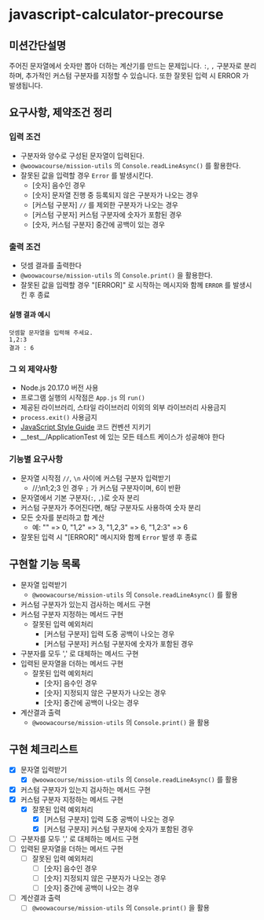 # javascript-calculator-precourse

## 미션간단설명

주어진 문자열에서 숫자만 뽑아 더하는 계산기를 만드는 문제입니다. `:`, `,` 구분자로 분리하며, 추가적인 커스텀 구분자를 지정할 수 있습니다. 또한 잘못된 입력 시 ERROR 가 발생됩니다.

## 요구사항, 제약조건 정리

### 입력 조건

- 구분자와 양수로 구성된 문자열이 입력된다.
- `@woowacourse/mission-utils` 의 `Console.readLineAsync()` 를 활용한다.
- 잘못된 값을 입력할 경우 `Error` 를 발생시킨다.
  - [숫자] 음수인 경우
  - [숫자] 문자열 진행 중 등록되지 않은 구분자가 나오는 경우
  - [커스텀 구분자] `//` 를 제외한 구분자가 나오는 경우
  - [커스텀 구분자] 커스텀 구분자에 숫자가 포함된 경우
  - [숫자, 커스텀 구분자] 중간에 공백이 있는 경우

### 출력 조건

- 덧셈 결과를 출력한다
- `@woowacourse/mission-utils` 의 `Console.print()` 을 활용한다.
- 잘못된 값을 입력할 경우 "[ERROR]" 로 시작하는 메시지와 함께 `ERROR` 를 발생시킨 후 종료

#### 실행 결과 예시

```
덧셈할 문자열을 입력해 주세요.
1,2:3
결과 : 6
```

### 그 외 제약사항

- Node.js 20.17.0 버전 사용
- 프로그램 실행의 시작점은 `App.js` 의 `run()`
- 제공된 라이브러리, 스타일 라이브러리 이외의 외부 라이브러리 사용금지
- `process.exit()` 사용금지
- [JavaScript Style Guide](https://github.com/woowacourse/woowacourse-docs/tree/main/styleguide/javascript) 코드 컨벤션 지키기
- \_\_test\_\_/ApplicationTest 에 있는 모든 테스트 케이스가 성공해야 한다

### 기능별 요구사항

- 문자열 시작점 `//`, `\n` 사이에 커스텀 구분자 입력받기
  - //;\n1;2;3 인 경우 `;` 가 커스텀 구분자이며, 6이 반환
- 문자열에서 기본 구분자(`:`, `,`)로 숫자 분리
- 커스텀 구분자가 주어진다면, 해당 구분자도 사용하여 숫자 분리
- 모든 숫자를 분리하고 합 계산
  - 예: "" => 0, "1,2" => 3, "1,2,3" => 6, "1,2:3" => 6
- 잘못된 입력 시 "\[ERROR]" 메시지와 함께 `Error` 발생 후 종료

## 구현할 기능 목록

- 문자열 입력받기
  - `@woowacourse/mission-utils` 의 `Console.readLineAsync()` 를 활용
- 커스텀 구분자가 있는지 검사하는 메서드 구현
- 커스텀 구분자 지정하는 메서드 구현
  - 잘못된 입력 예외처리
    - [커스텀 구분자] 입력 도중 공백이 나오는 경우
    - [커스텀 구분자] 커스텀 구분자에 숫자가 포함된 경우
- 구분자를 모두 ',' 로 대체하는 메서드 구현
- 입력된 문자열을 더하는 메서드 구현
  - 잘못된 입력 예외처리
    - [숫자] 음수인 경우
    - [숫자] 지정되지 않은 구분자가 나오는 경우
    - [숫자] 중간에 공백이 나오는 경우
- 계산결과 출력
  - `@woowacourse/mission-utils` 의 `Console.print()` 을 활용

## 구현 체크리스트

- [x] 문자열 입력받기
  - [x] `@woowacourse/mission-utils` 의 `Console.readLineAsync()` 를 활용
- [x] 커스텀 구분자가 있는지 검사하는 메서드 구현
- [x] 커스텀 구분자 지정하는 메서드 구현
  - [x] 잘못된 입력 예외처리
    - [x] [커스텀 구분자] 입력 도중 공백이 나오는 경우
    - [x] [커스텀 구분자] 커스텀 구분자에 숫자가 포함된 경우
- [ ] 구분자를 모두 ',' 로 대체하는 메서드 구현
- [ ] 입력된 문자열을 더하는 메서드 구현
  - [ ] 잘못된 입력 예외처리
    - [ ] [숫자] 음수인 경우
    - [ ] [숫자] 지정되지 않은 구분자가 나오는 경우
    - [ ] [숫자] 중간에 공백이 나오는 경우
- [ ] 계산결과 출력
  - [ ] `@woowacourse/mission-utils` 의 `Console.print()` 을 활용

